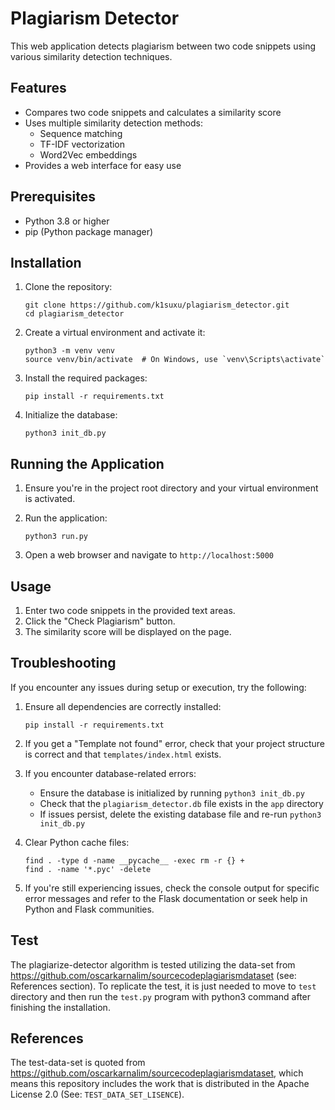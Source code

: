 # Plagiarism Detector

This web application detects plagiarism between two code snippets using various similarity detection techniques.

## Features

- Compares two code snippets and calculates a similarity score
- Uses multiple similarity detection methods:
  - Sequence matching
  - TF-IDF vectorization
  - Word2Vec embeddings
- Provides a web interface for easy use

## Prerequisites

- Python 3.8 or higher
- pip (Python package manager)

## Installation

1. Clone the repository:
   ```
   git clone https://github.com/k1suxu/plagiarism_detector.git
   cd plagiarism_detector
   ```

2. Create a virtual environment and activate it:
   ```
   python3 -m venv venv
   source venv/bin/activate  # On Windows, use `venv\Scripts\activate`
   ```

3. Install the required packages:
   ```
   pip install -r requirements.txt
   ```

4. Initialize the database:
   ```
   python3 init_db.py
   ```

## Running the Application

1. Ensure you're in the project root directory and your virtual environment is activated.

2. Run the application:
   ```
   python3 run.py
   ```

3. Open a web browser and navigate to `http://localhost:5000`

## Usage

1. Enter two code snippets in the provided text areas.
2. Click the "Check Plagiarism" button.
3. The similarity score will be displayed on the page.

## Troubleshooting

If you encounter any issues during setup or execution, try the following:

1. Ensure all dependencies are correctly installed:
   ```
   pip install -r requirements.txt
   ```

2. If you get a "Template not found" error, check that your project structure is correct and that `templates/index.html` exists.

3. If you encounter database-related errors:
   - Ensure the database is initialized by running `python3 init_db.py`
   - Check that the `plagiarism_detector.db` file exists in the `app` directory
   - If issues persist, delete the existing database file and re-run `python3 init_db.py`

4. Clear Python cache files:
   ```
   find . -type d -name __pycache__ -exec rm -r {} +
   find . -name '*.pyc' -delete
   ```

5. If you're still experiencing issues, check the console output for specific error messages and refer to the Flask documentation or seek help in Python and Flask communities.

## Test
The plagiarize-detector algorithm is tested utilizing the data-set from https://github.com/oscarkarnalim/sourcecodeplagiarismdataset (see: References section). To replicate the test, it is just needed to move to `test` directory and then run the `test.py` program with python3 command after finishing the installation.

## References
The test-data-set is quoted from https://github.com/oscarkarnalim/sourcecodeplagiarismdataset, which means this repository includes the work that is distributed in the Apache License 2.0 (See: `TEST_DATA_SET_LISENCE`).
